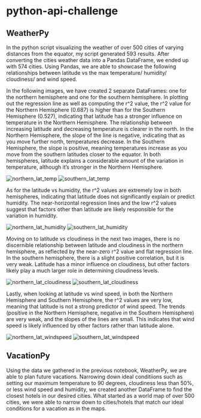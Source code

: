 # python-api-challenge

## WeatherPy

In the python script visualizing the weather of over 500 cities of varying distances from the equator, my script generated 593 results. After converting the cities weather data into a Pandas DataFrame, we ended up with 574 cities. Using Pandas, we are able to showcase the following relationships between latitude vs the max temperature/ humidity/ cloudiness/ and wind speed. 

In the following images, we have created 2 separate DataFrames: one for the northern hemisphere and one for the southern hemisphere. In plotting out the regression line as well as computing the r^2 value, the r^2 value for the Northern Hemisphere (0.687) is higher than for the Southern Hemisphere (0.527), indicating that latitude has a stronger influence on temperature in the Northern Hemisphere. The relationship between increasing latitude and decreasing temperature is clearer in the north. In the Northern Hemisphere, the slope of the line is negative, indicating that as you move further north, temperatures decrease. In the Southern Hemisphere, the slope is positive, meaning temperatures increase as you move from the southern latitudes closer to the equator. In both hemispheres, latitude explains a considerable amount of the variation in temperature, although it’s stronger in the Northern Hemisphere.

![northern_lat_temp](https://github.com/otybaasandorj/python-api-challenge/blob/main/WeatherPy/output_data/images/northern_lat_temp.png)
![southern_lat_temp](https://github.com/otybaasandorj/python-api-challenge/blob/main/WeatherPy/output_data/images/southern_lat_temp.png)

As for the latitude vs humidity, the r^2 values are extremely low in both hemispheres, indicating that latitude does not significantly explain or predict humidity. The near-horizontal regression lines and the low r^2 values suggest that factors other than latitude are likely responsible for the variation in humidity.

![northern_lat_humidity](https://github.com/otybaasandorj/python-api-challenge/blob/main/WeatherPy/output_data/images/northern_lat_humidity.png)
![southern_lat_humidity](https://github.com/otybaasandorj/python-api-challenge/blob/main/WeatherPy/output_data/images/southern_lat_humidity.png)

Moving on to latitude vs cloudiness in the next two images, there is no discernible relationship between latitude and cloudiness in the northern hemisphere, as reflected by the near-zero r^2 value and flat regression line. In the southern hemisphere, there is a slight positive correlation, but it is very weak. Latitude has a minor influence on cloudiness, but other factors likely play a much larger role in determining cloudiness levels.

![northern_lat_cloudiness](https://github.com/otybaasandorj/python-api-challenge/blob/main/WeatherPy/output_data/images/northern_lat_cloudiness.png)
![southern_lat_cloudiness](https://github.com/otybaasandorj/python-api-challenge/blob/main/WeatherPy/output_data/images/southern_lat_cloudiness.png)

Lastly, when looking at latitude vs wind speed, in both the Northern Hemisphere and Southern Hemisphere, the r^2 values are very low, meaning that latitude is not a strong predictor of wind speed. The trends (positive in the Northern Hemisphere, negative in the Southern Hemisphere) are very weak, and the slopes of the lines are small. This indicates that wind speed is likely influenced by other factors rather than latitude alone. 

![northern_lat_windspeed](https://github.com/otybaasandorj/python-api-challenge/blob/main/WeatherPy/output_data/images/northern_lat_windspeed.png)
![southern_lat_windspeed](https://github.com/otybaasandorj/python-api-challenge/blob/main/WeatherPy/output_data/images/southern_lat_windspeed.png)

## VacationPy

Using the data we gathered in the previous notebook, WeatherPy, we are able to plan future vacations. Narrowing down ideal conditiions such as setting our maximum temperature to 90 degrees, cloudiness less than 50%, or less wind speed and humidity, we created another DataFrame to find the closest hotels in our desired cities. What started as a world map of over 500 cities, we were able to narrow down to cities/hotels that match our ideal conditions for a vacation as in the maps. 
